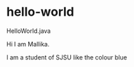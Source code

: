 hello-world
===========

HelloWorld.java

Hi I am Mallika.

I am a student of SJSU like the colour blue
